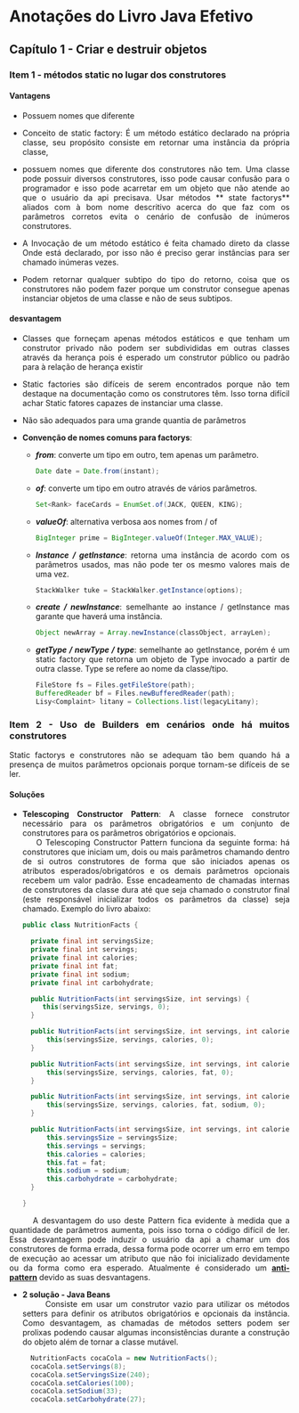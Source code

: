 <div style="text-align: justify">

# Anotações do Livro Java Efetivo

## Capítulo 1 - Criar e destruir objetos

### Item 1 - métodos static no lugar dos construtores

#### Vantagens

- Possuem nomes que diferente

- Conceito de static factory: É um método estático declarado na própria classe, seu propósito consiste em retornar uma instância da própria classe,

- possuem nomes que diferente dos construtores não tem. Uma classe pode possuir diversos construtores,  isso pode causar confusão para o programador e isso pode acarretar em um objeto que não atende ao que o usuário da api precisava.  Usar métodos ** state factorys** aliados com à bom nome descritivo acerca do que faz com os parâmetros corretos evita o cenário de confusão de inúmeros construtores.

- A Invocação de um método estático é feita chamado direto da classe Onde está declarado, por isso não é preciso gerar instâncias para ser chamado inúmeras vezes.

- Podem retornar qualquer subtipo do tipo do retorno, coisa que os construtores não podem fazer porque um construtor consegue apenas instanciar objetos de uma classe e não de seus subtipos.

#### desvantagem

- Classes que forneçam apenas métodos estáticos e que tenham um construtor privado não podem ser subdivididas em outras classes através da herança pois é esperado um construtor público ou padrão para à relação de herança existir

- Static factories são difíceis de serem encontrados porque não tem destaque na documentação como os construtores têm. Isso torna difícil achar Static fatores capazes de instanciar uma classe.

- Não são adequados para uma grande quantia de parâmetros

- **Convenção de nomes comuns para factorys**:
  - ***from***: converte um tipo em outro, tem apenas um parâmetro.
    ````java
    Date date = Date.from(instant);
    ````
  - ***of***: converte um tipo em outro através de vários parâmetros.
    ````java
    Set<Rank> faceCards = EnumSet.of(JACK, QUEEN, KING);
    ````
  - ***valueOf***: alternativa verbosa aos nomes from / of
    ````java
    BigInteger prime = BigInteger.valueOf(Integer.MAX_VALUE);
    ````
  - ***Instance / getInstance***: retorna uma instância de acordo com os parâmetros usados, mas não pode ter os mesmo valores mais de uma vez.
    ````java
    StackWalker tuke = StackWalker.getInstance(options);
    ````
  - ***create / newInstance***: semelhante ao instance / getInstance mas garante que haverá uma instância.
    ````java
    Object newArray = Array.newInstance(classObject, arrayLen);
    ````
  - ***getType / newType / type***: semelhante ao getInstance, porém é um static factory que retorna um objeto de Type invocado a partir de outra classe. Type se refere ao nome da classe/tipo.
    ````java
    FileStore fs = Files.getFileStore(path);
    BufferedReader bf = Files.newBufferedReader(path);
    Lisy<Complaint> litany = Collections.list(legacyLitany);
    ````

### Item 2 - Uso de Builders em cenários onde há muitos construtores

Static factorys e construtores não se adequam tão bem quando há a presença de muitos parâmetros opcionais porque tornam-se difíceis de se ler.

#### Soluções

- **Telescoping Constructor Pattern**: 
A classe fornece construtor necessário para os parâmetros obrigatórios e um conjunto de construtores para os parâmetros obrigatórios e opcionais.
<br>&nbsp;&nbsp;&nbsp;&nbsp;O Telescoping Constructor Pattern funciona da seguinte forma: há construtores 
que iniciam um, dois ou mais parâmetros chamando dentro de si outros construtores de forma que são iniciados apenas 
os atributos esperados/obrigatóros e os demais parâmetros opcionais recebem um valor padrão. 
Esse encadeamento de chamadas internas de construtores da classe dura até que seja chamado o construtor final (este responsável inicializar 
todos os parâmetros da classe) seja chamado. Exemplo do livro abaixo:
  ````java
  public class NutritionFacts {

    private final int servingsSize;
    private final int servings;
    private final int calories;
    private final int fat;
    private final int sodium;
    private final int carbohydrate;

    public NutritionFacts(int servingsSize, int servings) {
       this(servingsSize, servings, 0);
    }

    public NutritionFacts(int servingsSize, int servings, int calories) {
        this(servingsSize, servings, calories, 0);
    }

    public NutritionFacts(int servingsSize, int servings, int calories, int fat) {
        this(servingsSize, servings, calories, fat, 0);
    }

    public NutritionFacts(int servingsSize, int servings, int calories, int fat, int sodium) {
        this(servingsSize, servings, calories, fat, sodium, 0);
    }

    public NutritionFacts(int servingsSize, int servings, int calories, int fat, int sodium, int carbohydrate) {
        this.servingsSize = servingsSize;
        this.servings = servings;
        this.calories = calories;
        this.fat = fat;
        this.sodium = sodium;
        this.carbohydrate = carbohydrate;
    }

  }
  ````
&nbsp;&nbsp;&nbsp;&nbsp;&nbsp;&nbsp; A desvantagem do uso deste Pattern fica evidente à medida que a quantidade de parâmetros aumenta, pois isso torna o código difícil de ler. 
Essa desvantagem pode induzir o usuário da api a chamar um dos construtores de forma errada, dessa forma pode ocorrer um erro em tempo de execução ao acessar um atributo que não foi inicializado devidamente ou da forma como era esperado.
Atualmente é considerado um [**anti-pattern**](https://medium.com/@modestofiguereo/design-patterns-2-the-builder-pattern-and-the-telescoping-constructor-anti-pattern-60a33de7522e)
devido as suas desvantagens.

- **2 solução - Java Beans** 
<br>&nbsp;&nbsp;&nbsp;&nbsp;&nbsp;&nbsp;Consiste em usar um construtor vazio para utilizar os métodos setters para definir os atributos obrigatórios
e opcionais da instância. Como desvantagem, as chamadas de métodos setters podem ser prolixas podendo 
causar algumas inconsistências durante a construção do objeto além de tornar a classe mutável.
  ````java
    NutritionFacts cocaCola = new NutritionFacts();
    cocaCola.setServings(8);
    cocaCola.setServingsSize(240);
    cocaCola.setCalories(100);
    cocaCola.setSodium(33);
    cocaCola.setCarbohydrate(27);
  ````


</div>